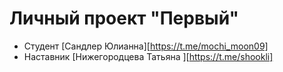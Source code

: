 # Личный проект "Первый"

* Студент [Сандлер Юлианна][https://t.me/mochi_moon09]
* Наставник [Нижегородцева Татьяна ][https://t.me/shookli]